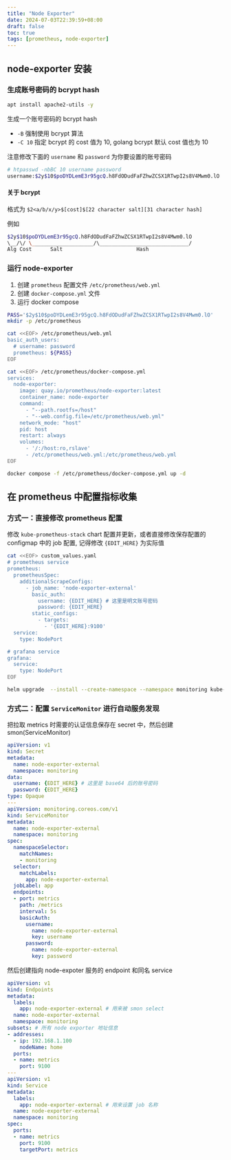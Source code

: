 ```yaml
---
title: "Node Exporter"
date: 2024-07-03T22:39:59+08:00
draft: false
toc: true
tags: [prometheus, node-exporter]
---
```


## node-exporter 安装

### 生成账号密码的 bcrypt hash

```bash
apt install apache2-utils -y
```

生成一个账号密码的 bcrypt hash

- `-B` 强制使用 bcrypt 算法
- `-C 10` 指定 bcrypt 的 cost 值为 10, golang bcrypt 默认 cost 值也为 10

注意修改下面的 `username` 和 `password` 为你要设置的账号密码

```bash
# htpasswd -nbBC 10 username password
username:$2y$10$poDYDLemE3r95gcQ.h8FdODudFaFZhwZCSX1RTwpI2s8V4Mwm0.lO
```

#### 关于 bcrypt

格式为 `$2<a/b/x/y>$[cost]$[22 character salt][31 character hash]`

例如

```bash
$2y$10$poDYDLemE3r95gcQ.h8FdODudFaFZhwZCSX1RTwpI2s8V4Mwm0.lO
\__/\/ \____________________/\_____________________________/
Alg Cost      Salt                        Hash
```

### 运行 node-exporter

1. 创建 `prometheus` 配置文件 `/etc/prometheus/web.yml`
2. 创建 `docker-compose.yml` 文件
3. 运行 docker compose

```bash
PASS='$2y$10$poDYDLemE3r95gcQ.h8FdODudFaFZhwZCSX1RTwpI2s8V4Mwm0.lO'
mkdir -p /etc/prometheus

cat <<EOF> /etc/prometheus/web.yml
basic_auth_users:
  # username: password
  prometheus: ${PASS}
EOF

cat <<EOF> /etc/prometheus/docker-compose.yml
services:
  node-exporter:
    image: quay.io/prometheus/node-exporter:latest
    container_name: node-exporter
    command: 
      - "--path.rootfs=/host"
      - "--web.config.file=/etc/prometheus/web.yml"
    network_mode: "host"
    pid: host
    restart: always
    volumes:
      - '/:/host:ro,rslave'
      - /etc/prometheus/web.yml:/etc/prometheus/web.yml
EOF

docker compose -f /etc/prometheus/docker-compose.yml up -d
```

## 在 prometheus 中配置指标收集

### 方式一：直接修改 prometheus 配置

修改 `kube-prometheus-stack` chart 配置并更新，或者直接修改保存配置的 configmap 中的 job 配置, 记得修改 `{EDIT_HERE}` 为实际值

```bash
cat <<EOF> custom_values.yaml
# prometheus service
prometheus:
  prometheusSpec:
    additionalScrapeConfigs:
      - job_name: 'node-exporter-external'
        basic_auth:
          username: {EDIT_HERE} # 这里是明文账号密码
          password: {EDIT_HERE}
        static_configs:
          - targets:
            - '{EDIT_HERE}:9100'
  service:
    type: NodePort

# grafana service
grafana:
  service:
    type: NodePort
EOF

helm upgrade  --install --create-namespace --namespace monitoring kube-prometheus-stack -f custom-values.yaml prometheus-community/kube-prometheus-stack
```

### 方式二：配置 `ServiceMonitor` 进行自动服务发现

把拉取 metrics 时需要的认证信息保存在 secret 中，然后创建 smon(ServiceMonitor)

```yaml
apiVersion: v1
kind: Secret
metadata:
  name: node-exporter-external
  namespace: monitoring
data:
  username: {EDIT_HERE} # 这里是 base64 后的账号密码
  password: {EDIT_HERE}
type: Opaque
---
apiVersion: monitoring.coreos.com/v1
kind: ServiceMonitor
metadata:
  name: node-exporter-external
  namespace: monitoring
spec:
  namespaceSelector:
    matchNames:
    - monitoring
  selector:
    matchLabels:
      app: node-exporter-external
  jobLabel: app
  endpoints:
  - port: metrics
    path: /metrics
    interval: 5s
    basicAuth:
      username:
        name: node-exporter-external
        key: username
      password:
        name: node-exporter-external
        key: password
```

然后创建指向 node-expoter 服务的 endpoint 和同名 service

```yaml
apiVersion: v1
kind: Endpoints
metadata:
  labels:
    app: node-exporter-external # 用来被 smon select
  name: node-exporter-external
  namespace: monitoring
subsets: # 所有 node exporter 地址信息
- addresses:
  - ip: 192.168.1.100
    nodeName: home
  ports:
  - name: metrics
    port: 9100
---
apiVersion: v1
kind: Service
metadata:
  labels:
    app: node-exporter-external # 用来设置 job 名称
  name: node-exporter-external
  namespace: monitoring
spec:
  ports:
  - name: metrics
    port: 9100
    targetPort: metrics
```